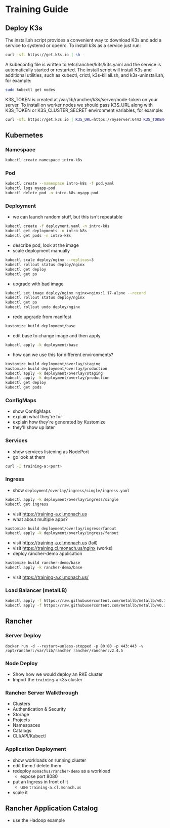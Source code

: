 # Training Guide
## Deploy K3s
The install.sh script provides a convenient way to download K3s and add a service to systemd or openrc.
To install k3s as a service just run:
```bash
curl -sfL https://get.k3s.io | sh -
```
A kubeconfig file is written to /etc/rancher/k3s/k3s.yaml and the service is automatically started or restarted. The install script will install K3s and additional utilities, such as kubectl, crictl, k3s-killall.sh, and k3s-uninstall.sh, for example:
```bash
sudo kubectl get nodes
```
K3S_TOKEN is created at /var/lib/rancher/k3s/server/node-token on your server. To install on worker nodes we should pass K3S_URL along with K3S_TOKEN or K3S_CLUSTER_SECRET environment variables, for example:
```bash
curl -sfL https://get.k3s.io | K3S_URL=https://myserver:6443 K3S_TOKEN=XXX sh -
```
## Kubernetes
### Namespace
``` bash
kubectl create namespace intro-k8s
```
### Pod
``` bash
kubectl create --namespace intro-k8s -f pod.yaml
kubectl logs myapp-pod
kubectl delete pod -n intro-k8s myapp-pod
```
### Deployment
- we can launch random stuff, but this isn't repeatable
``` bash
kubectl create -f deployment.yaml -n intro-k8s
kubectl get deployments -n intro-k8s
kubectl get pods -n intro-k8s
```
- describe pod, look at the image
- scale deployment manually
``` bash
kubectl scale deploy/nginx --replicas=3
kubectl rollout status deploy/nginx
kubectl get deploy
kubectl get po
```
- upgrade with bad image
``` bash
kubectl set image deploy/nginx nginx=nginx:1.17-alpne --record
kubectl rollout status deploy/nginx
kubectl get po
kubectl rollout undo deploy/nginx
```
- redo upgrade from manifest
``` bash
kustomize build deployment/base
```
- edit base to change image and then apply
```bash
kubectl apply -k deployment/base
```
- how can we use this for different environments?
```bash
kustomize build deployment/overlay/staging
kustomize build deployment/overlay/production
kubectl apply -k deployment/overlay/staging
kubectl apply -k deployment/overlay/production
kubectl get deploy
kubectl get pods
```
### ConfigMaps
- show ConfigMaps
- explain what they're for
- explain how they're generated by Kustomize
- they'll show up later
### Services
- show services listening as NodePort
- go look at them
``` bash
curl -I training-a:<port>
```
### Ingress
- show `deployment/overlay/ingress/single/ingress.yaml`
``` bash
kubectl apply -k deployment/overlay/ingress/single
kubectl get ingress
```
- visit <https://training-a.cl.monach.us>
- what about multiple apps?
``` bash
kustomize build deployment/overlay/ingress/fanout
kubectl apply -k deployment/overlay/ingress/fanout 
```
- visit <https://training-a.cl.monach.us> (fail)
- visit <https://training.cl.monach.us/nginx> (works)
- deploy rancher-demo application
```bash
kustomize build rancher-demo/base
kubectl apply -k rancher-demo/base
```
- visit <https://training-a.cl.monach.us/>
### Load Balancer (metalLB)
``` bash
kubectl apply -f https://raw.githubusercontent.com/metallb/metallb/v0.10.2/manifests/namespace.yaml
kubectl apply -f https://raw.githubusercontent.com/metallb/metallb/v0.10.2/manifests/metallb.yaml
```
## Rancher
### Server Deploy
```
docker run -d --restart=unless-stopped -p 80:80 -p 443:443 -v /opt/rancher:/var/lib/rancher rancher/rancher:v2.4.5
```
### Node Deploy
- Show how we would deploy an RKE cluster
- Import the `training-a` k3s cluster
### Rancher Server Walkthrough
- Clusters
- Authentication & Security
- Storage
- Projects
- Namespaces
- Catalogs
- CLI/API/Kubectl
### Application Deployment
- show workloads on running cluster
- edit them / delete them
- redeploy `monachus/rancher-demo` as a workload
    - expose port 8080
- put an Ingress in front of it
    - use `training-a.cl.monach.us`
- scale it
## Rancher Application Catalog
- use the Hadoop example
